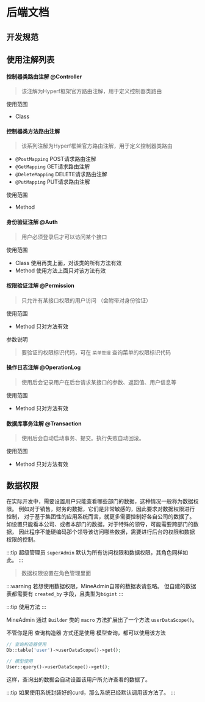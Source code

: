 # 后端文档

## 开发规范



## 使用注解列表

#### 控制器类路由注解 @Controller 

>该注解为Hyperf框架官方路由注解，用于定义控制器类路由

使用范围
 - Class

#### 控制器类方法路由注解

>该系列注解为Hyperf框架官方路由注解，用于定义控制器类路由

- `@PostMapping`   POST请求路由注解
- `@GetMapping`    GET请求路由注解
- `@DeleteMapping` DELETE请求路由注解
- `@PutMapping`    PUT请求路由注解

使用范围
- Method

#### 身份验证注解 @Auth

> 用户必须登录后才可以访问某个接口

使用范围
- Class   使用再类上面，对该类的所有方法有效
- Method  使用方法上面只对该方法有效

#### 权限验证注解 @Permission

> 只允许有某接口权限的用户访问 （会附带对身份验证）

使用范围
- Method  只对方法有效

参数说明
> 要验证的权限标识代码，可在 `菜单管理` 查询菜单的权限标识代码


#### 操作日志注解 @OperationLog

> 使用后会记录用户在后台请求某接口的参数、返回值、用户信息等

使用范围
- Method  只对方法有效


#### 数据库事务注解 @Transaction

> 使用后会自动启动事务、提交。执行失败自动回滚。

使用范围
- Method  只对方法有效


## 数据权限
在实际开发中，需要设置用户只能查看哪些部门的数据，这种情况一般称为数据权限。
例如对于销售，财务的数据，它们是非常敏感的，因此要求对数据权限进行控制，
对于基于集团性的应用系统而言，就更多需要控制好各自公司的数据了。
如设置只能看本公司、或者本部门的数据，对于特殊的领导，可能需要跨部门的数据，
因此程序不能硬编码那个领导该访问哪些数据，需要进行后台的权限和数据权限的控制。

:::tip
超级管理员 `superAdmin` 默认为所有访问权限和数据权限，其角色同样如此。
:::

> 数据权限设置在角色管理里面

:::warning
若想使用数据权限，MineAdmin自带的数据表请忽略。
但自建的数据表都需要有 `created_by` 字段，且类型为`bigint`
:::

:::tip
使用方法
:::

MineAdmin 通过 `Builder` 类的 `macro` 方法扩展出了一个方法 `userDataScope()`。

不管你是用 查询构造器 方式还是使用 模型查询，都可以使用该方法
```php
// 查询构造器使用
Db::table('user')->userDataScope()->get();

// 模型使用
User::query()->userDataScope()->get();
```

这样，查询出的数据会自动设置该用户所允许查看的数据了。

:::tip
如果使用系统封装好的curd，那么系统已经默认调用该方法了。
:::

